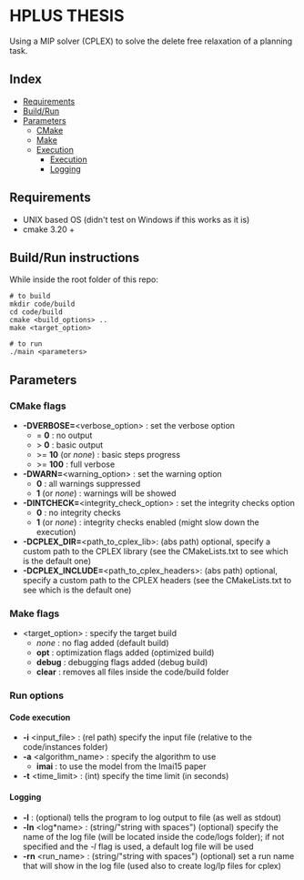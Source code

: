 <!-- trunk-ignore-all(prettier) -->
# HPLUS THESIS

Using a MIP solver (CPLEX) to solve the delete free relaxation of a planning task.

## Index

- [Requirements](#requirements)
- [Build/Run](#buildrun-instructions)
- [Parameters](#parameters)
  - [CMake](#cmake-flags)
  - [Make](#make-flags)
  - [Execution](#run-options)
    - [Execution](#code-execution)
    - [Logging](#logging)

## Requirements

- UNIX based OS (didn't test on Windows if this works as it is)
- cmake 3.20 +

## Build/Run instructions

While inside the root folder of this repo:

```shell
# to build
mkdir code/build
cd code/build
cmake <build_options> ..
make <target_option>

# to run
./main <parameters>
```

## Parameters

### CMake flags

- **-DVERBOSE=**\<verbose_option> : set the verbose option
  - = **0** : no output
  - \> **0** : basic output
  - \>= **10** (or _none_) : basic steps progress
  - \>= **100** : full verbose
- **-DWARN=**\<warning_option> : set the warning option
  - **0** : all warnings suppressed
  - **1** (or _none_) : warnings will be showed
- **-DINTCHECK=**\<integrity_check_option> : set the integrity checks option
  - **0** : no integrity checks
  - **1** (or _none_) : integrity checks enabled (might slow down the execution)
- **-DCPLEX_DIR=**\<path_to_cplex_lib>: (abs path) optional, specify a custom path to the CPLEX library (see the CMakeLists.txt to see which is the default one)
- **-DCPLEX_INCLUDE=**\<path_to_cplex_headers>: (abs path) optional, specify a custom path to the CPLEX headers (see the CMakeLists.txt to see which is the default one)

### Make flags

- \<target_option> : specify the target build
  - _none_ : no flag added (default build)
  - **opt** : optimization flags added (optimized build)
  - **debug** : debugging flags added (debug build)
  - **clear** : removes all files inside the code/build folder

### Run options

#### Code execution

- **-i** <input_file> : (rel path) specify the input file (relative to the code/instances folder)
- **-a** <algorithm_name> : specify the algorithm to use
  - **imai** : to use the model from the Imai15 paper
- **-t** <time_limit> : (int) specify the time limit (in seconds)

#### Logging

- **-l** : (optional) tells the program to log output to file (as well as stdout)
- **-ln** <log*name> : (string/"string with spaces") (optional) specify the name of the log file (will be located inside the code/logs folder); if not specified and the *-l* flag is used, a default log file will be used
- **-rn** <run_name> : (string/"string with spaces") (optional) set a run name that will show in the log file (used also to create log/lp files for cplex)
